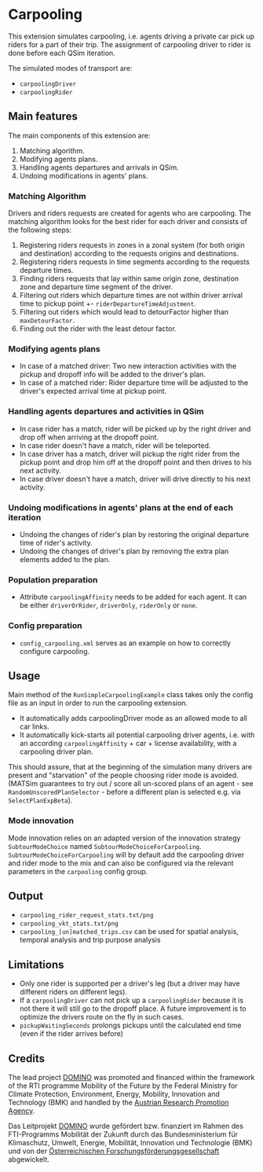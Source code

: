 # Carpooling

This extension simulates carpooling, i.e. agents driving a private car pick up riders for a part of their trip.
The assignment of carpooling driver to rider is done before each QSim iteration.

The simulated modes of transport are:
- `carpoolingDriver`
- `carpoolingRider`

## Main features

The main components of this extension are:

1. Matching algorithm.
2. Modifying agents plans.
3. Handling agents departures and arrivals in QSim.
4. Undoing modifications in agents' plans.

### Matching Algorithm
Drivers and riders requests are created for agents who are carpooling.
The matching algorithm looks for the best rider for each driver and consists of the following steps:

1. Registering riders requests in zones in a zonal system (for both origin and destination) according to the requests origins and destinations.
2. Registering riders requests in time segments according to the requests departure times.
3. Finding riders requests that lay within same origin zone, destination zone and departure time segment of the driver.
4. Filtering out riders which departure times are not within driver arrival time to pickup point +- `riderDepartureTimeAdjustment`.
5. Filtering out riders which would lead to detourFactor higher than `maxDetourFactor`.
6. Finding out the rider with the least detour factor.

### Modifying agents plans
- In case of a matched driver: Two new interaction activities with the pickup and dropoff info will be added to the driver's plan.
- In case of a matched rider: Rider departure time will be adjusted to the driver's expected arrival time at pickup point.

### Handling agents departures and activities in QSim
- In case rider has a match, rider will be picked up by the right driver and drop off when arriving at the dropoff point.
- In case rider doesn't have a match, rider will be teleported.
- In case driver has a match, driver will pickup the right rider from the pickup point and drop him off at the dropoff point and then drives to his next activity.
- In case driver doesn't have a match, driver will drive directly to his next activity.

### Undoing modifications in agents' plans  at the end of each iteration
- Undoing the changes of rider's plan by restoring the original departure time of rider's activity.
- Undoing the changes of driver's plan by removing the extra plan elements added to the plan.

### Population preparation

- Attribute `carpoolingAffinity` needs to be added for each agent. It can be either `driverOrRider`, `driverOnly`, `riderOnly` or `none`.

### Config preparation

- `config_carpooling.xml` serves as an example on how to correctly configure carpooling.

## Usage

Main method of the `RunSimpleCarpoolingExample` class takes only the config file as an input in order to run the carpooling extension.

- It automatically adds carpoolingDriver mode as an allowed mode to all car links.
- It automatically kick-starts all potential carpooling driver agents, i.e. with an according `carpoolingAffinity` + car + license availability, with a carpooling driver plan. 

This should assure, that at the beginning of the simulation many drivers are present and "starvation" of the people choosing rider mode is avoided.
(MATSim guarantees to try out / score all un-scored plans of an agent - see `RandomUnscoredPlanSelector` - before a different plan is selected e.g. via `SelectPlanExpBeta`).

### Mode innovation

Mode innovation relies on an adapted version of the innovation strategy `SubtourModeChoice` named `SubtourModeChoiceForCarpooling`.
`SubtourModeChoiceForCarpooling` will by default add the carpooling driver and rider mode to the mix and can also be configured via the relevant parameters in the `carpooling` config group.

## Output

- `carpooling_rider_request_stats.txt/png`
- `carpooling_vkt_stats.txt/png` 
- `carpooling_[un]matched_trips.csv` can be used for spatial analysis, temporal analysis and trip purpose analysis 

## Limitations

- Only one rider is supported per a driver's leg (but a driver may have different riders on different legs).
- If a `carpoolingDriver` can not pick up a `carpoolingRider` because it is not there it will still go to the dropoff place. A future improvement is to optimize the drivers route on the fly in such cases.
- `pickupWaitingSeconds` prolongs pickups until the calculated end time (even if the rider arrives before)

## Credits

The lead project [DOMINO](https://www.domino-maas.at/) was promoted and financed within the framework of the RTI programme Mobility of the Future by the Federal Ministry for Climate Protection, Environment, Energy, Mobility, Innovation and Technology (BMK) and handled by the [Austrian Research Promotion Agency](https://projekte.ffg.at/projekt/3300226).

Das Leitprojekt [DOMINO](https://www.domino-maas.at/) wurde gefördert bzw. finanziert im Rahmen des FTI-Programms Mobilität der Zukunft durch das Bundesministerium für Klimaschutz, Umwelt, Energie, Mobilität, Innovation und Technologie (BMK) und von der [Österreichischen Forschungsförderungsgesellschaft](https://projekte.ffg.at/projekt/3300226) abgewickelt.
